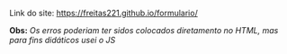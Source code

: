 Link do site:  https://freitas221.github.io/formulario/

**Obs:** _Os erros poderiam ter sidos colocados diretamento no HTML, mas para fins didáticos usei o JS_
